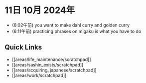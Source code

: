 # 11日 10月 2024年
- (6:02午前) you want to make dahl curry and golden curry
- (6:11午前) practicing phrases on migaku is what you have to do




## Quick Links
- [[areas/life_maintenance/scratchpad]]
- [[areas/sashin_exists/scratchpad]]
- [[areas/acquiring_japanese/scratchpad]]
- [[areas/work/scratchpad]]
